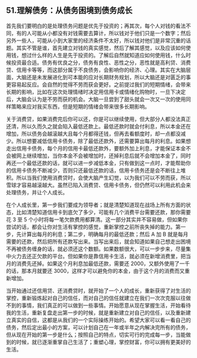 ## 51.理解债务：从债务困境到债务成长
首先我们要明白的是处理债务问题是优先于投资的；再其次，每个人对钱的看法不同，有的人可能从小都没有对钱需要去算计，所以钱对于他们只是一个数字；然后另外一些人，可能从小到大家里的经济条件不太好，所以钱对他们是非常沉重的话题。其实不管是谁，首先建立对钱的真实感觉，然后了解其感觉，以及应该如何使用钱，想过什么样的人生是先于投资的。了解后自然就知道应如何使用钱，什么时候投资最合适。债务有优良之分，债务有良性、恶性之分，恶性就是高利贷、消费贷、信用卡等等，而这部分属于不良债务，会影响你的经济、心理。其实在大脑层面，大脑还是未发展进化到可本能的应对长期财务规划，所以大脑还是对匮乏的事更容易起反应。会自然的觉得不劳而获会更好。之前提过我们的短期情绪，会带来长期的影响，比如在这次处理情绪时决定用信用卡或情绪化购物时，一旦下决定后，大脑会认为是不劳而获的机会。大脑一旦尝到了甜头就会一次又一次的使用同样策略来应对我买东西，但是短期的情绪会带来很多长期影响。


关于消费贷，如果消费完后你可以还，你是可以继续使用，但大部分人都没法真正还清，所以久而久之就会陷入最低还款上。最低还款时就会付利息，所以本金还在增加，所以债务会越滚越大且每个月都得还钱，但再去看额度时，却一点都没减少。所以想要减低信用卡债务，除了最低还款外，还需要算出每月的利息。如果想走出信用卡债务，每个月的信用卡最低还款外，要额外加上利息，才能保证本金不会被网上继续增加，当你本金不会被增加时，还掉利息后就不会增加本金了，同时再还一个最低还款的话，就可以进一步减低本金，只有做到这一点时，才能帮助你的信用卡债务不断减少，否则只还最低还款的话，信用卡债务还是会不断往上堆积。所以当我们使用消费贷时，会使大脑产生幻觉，以为我们可以不劳而获，所以雪球才容易越滚越大。虽然已陷入消费贷、信用卡债务，但仍然可以利用此机会来处理债务，并让个人成长。


在个人成长里，第一步我们要成为领导者；就是清楚知道现在战场上所有方面的状态，比如清楚知道信用卡到底欠了多少，可能有几个消费平台需要还款，那你需要花 3 至 5 个小时将每一笔欠款费用都算清。这一部分其实并不容易做，但如果你尝试的话，都会让你对生活有掌控的感觉，重新掌控之前所丧失掉的能力。第一步，先计算出每月的利息；第二步，明确每月的最低还款；然后 A 加 B 就是每月需要的还款，然后把所有还款写出来。当写出来后，就会知道如果自己想走出困境不再被债务缠身的话，就必须还这个数额。如果数额很大，可以一步步来，尽量集中火力去还正欠款的平台。但如果你是靠信用卡生活，就必须在新增消费里，把当月的消费先还掉。如果这个月利息加最低还款，需要还 2000，又额外使用了一千的话，那本月就要还 3000，这样才可以避免你的本金，由于这个月的消费而又重新增加。


当开始通过还信用贷、还消费贷时，就开始了一个人的成长，重新获得了对生活的掌控，重新锻炼起对自己的信任，而对自己的信任就建立在我们一次次克服以往做不到的事情，我们真正的可以做到一些事情。开始愿意从现在掌握生活，开始看待我的生活，重新复盘走出第一步的时候，就是重新建立对自己的信任，以及重新建立真实的自信，这都是从我们的一个实际操练开始的。希望大家可以看一看自己的债务，然后定出最小的方案，可以计划自己在一年或半年之内解决完所有的债务，但从现在开始的第一步是什么；按照自己的特点，切实可行的完成每一步，当能做到的时候，就已逐渐重掌自己生活了；重塑心理，掌控财富，你可以拥有更美好的生活。

